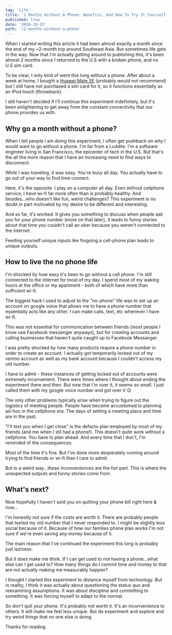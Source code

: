 ```yaml
---
tag: 'Life'
title: '2 Months Without A Phone: Benefits, And How To Try It Yourself.'
published: true
date: '2018-10-15'
path: '/2-months-without-a-phone'
---
```

When I started writing this article it had been almost exactly a month since the end of my ~2-month trip around Southeast Asia.  But sometimes life gets in the way.  Now that I'm actually getting around to publishing this, it's been almost 2 months since I returned to the U.S with a broken phone, and no U.S sim card.

To be clear, I only kind of went this long without a phone.  After about a week at home, I bought a [Huawei Mate SE](https://www.amazon.com/Huawei-Mate-Factory-Unlocked-5-93/dp/B0791VS3N9) (probably would not recommend) but I still have not purchased a sim card for it, so it functions essentially as an iPod touch (throwback).

I still haven't decided if I'll continue this experiment indefinitely, but it's been enlightening to get away from the constant connectivity that our phone provides us with.

## Why go a month without a phone?
When I tell people I am doing this experiment, I often get pushback on *why* I would want to go without a phone.  I'm far from a Luddite.  I'm a software engineer living in San Francisco, the epicenter of tech in the U.S.  But that's the all the more reason that I have an increasing need to find ways to disconnect.

While I was traveling, it was easy.  You're busy all day.  You actually have to go out of your way to find time connect.

Here, it's the opposite.  I play on a computer all day.  Even without cellphone service, I have wi-fi far more often than is probably healthy. And besides...who doesn't like fun, weird challenges? This experiment is no doubt in part motivated by my desire to be different and interesting.

And so far, it's worked.  It gives you something to discuss when people ask you for your phone number (more on that later), it leads to funny stories about that time you couldn't call an uber because you weren't connected to the internet.

Feeding yourself unique inputs like forgoing a cell-phone plan leads to unique outputs.

## How to live the no phone life
I'm shocked by how easy it's been to go without a cell phone. I'm still connected to the internet for most of my day.  I spend most of my waking hours at the office or my apartment - both of which have more than sufficient wi-fi.

The biggest hack I used to adjust to the "no-phone" life was to set up an account on google voice that allows me to have a phone number that essentially acts like any other.  I can make calls, text, etc whenever I have wi-fi.

This was not essential for communication between friends (most people I know use Facebook messenger anyways), but for creating accounts and calling businesses that haven't quite caught up to Facebook Messanger.

I was pretty shocked by how many products require a phone number in order to create an account.  I actually got temporarily locked out of my venmo account as well as my bank account because I couldn't access my old number.

I have to admit - these instances of getting locked out of accounts were extremely inconvenient.  There were times where I thought about ending the experiment there and then.  But now that I'm over it, it seems so small.  I just called them with my google voice number and got over it 😉 

The only other problems typically arise when trying to figure out the logistics of meeting people.  People have become accustomed to planning ad-hoc in the cellphone era.  The days of setting a meeting place and time are in the past. 

"I'll text you when I get close" is the defacto plan employed by most of my friends (and me when I stil had a phone!).  This doesn't quite work without a cellphone.  You have to plan ahead.  And every time that I don't, I'm reminded of the consequences.

Most of the time it's fine.  But I've done more desperately running around trying to find friends or wi-fi than I care to admit. 

But in a weird way...these inconveniences are the fun part.  This is where the unexpected outputs and funny stories come from.

## What's next?
Now hopefully I haven't sold you on quitting your phone bill right here & now...

I'm honestly not sure if the costs are worth it.  There are probably people that texted my old number that I never responded to.  I might be slightly less social because of it.  Because of how our families phone plan works I'm not sure if we're even saving any money because of it.

The main reason that I've continued the experiment this long is probably just laziness.

But it does make me think.  If I can get used to not having a phone...what else can I get used to?  How many things do I commit time and money to that are not actually making me measurably happier?

I thought I started this experiment to distance myself from technology. But in reality, I think it was actually about questioning the status quo and reexamining assumptions.  It was about discipline and committing to something. It was forcing myself to adapt to the normal.

So don't quit your phone.  It's probably not worth it.  It's an inconvenience to others.  It will make me feel less unique.  But do experiment and explore and try weird things that no one else is doing.

Thanks for reading.